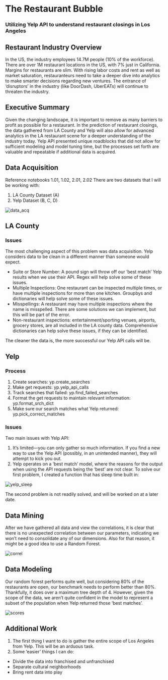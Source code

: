 # The Restaurant Bubble
### Utilizing Yelp API to understand restaurant closings in Los Angeles


## Restaurant Industry Overview
In the US, the industry employees 14.7M people (10% of the workforce).  There are over 1M restaurant locations in the US, with 7% just in California.
Margins for restaurants are slim. With rising labor costs and rent as well as market saturation, restauranteurs need to take a deeper dive into analytics to make smarter decisions regarding new ventures. The entrance of ‘disruptors’ in the industry (like DoorDash, UberEATs) will continue to threaten the industry.

## Executive Summary
Given the changing landscape, it is important to remove as many barriers to profit as possible for a restaurant. In the prediction of restaurant closings, the data gathered from LA County and Yelp will also allow for advanced analytics in the LA restaurant scene for a deeper understanding of the industry today. Yelp API presented unique roadblocks that did not allow for sufficient modeling and model tuning time, but the processes set forth are valuable and repeatable if additional data is acquired.  

## Data Acquisition
Reference notebooks 1.01, 1.02, 2.01, 2.02
There are two datasets that I will be working with:
1. LA County Dataset (A)
2. Yelp Dataset (B, C, D)

![data_acq](https://github.com/AnnaDanielle/restaurant_closings/blob/master/doc/data_acquisition.png)


## LA County 
### Issues
The most challenging aspect of this problem was data acquisition. Yelp considers data to be clean in a different manner than someone would expect.
- Suite or Store Number: A pound sign will throw off our ‘best match’ Yelp results when we use their API. Regex will help solve some of these issues.
- Multiple Inspections: One restaurant can be inspected multiple times, or have multiple inspections for more than one kitchen. Groupbys and dictionaries will help solve some of these issues.
- Misspellings: A restaurant may have multiple inspections where the name is misspelled. There are some solutions we can implement, but this will be part of the error.
- Non-restaurant inspections: entertainment/sporting venues, airports, grocery stores, are all included in the LA county data. Comprehensive dictionaries can help solve these issues, if they can be identified.

The cleaner the data is, the more successful our Yelp API calls will be. 

## Yelp
### Process
1. Create searches: yp.create_searches
1. Make get requests: yp.yelp_api_calls
1. Track searches that failed: yp.find_failed_searches
1. Format the get requests to maintain relevant information: yp.format_srch_dict
1. Make sure our search matches what Yelp returned: yp.pick_correct_matches

### Issues
Two main issues with Yelp API:
1. It’s limited—you can only gather so much information. If you find a new way to use the Yelp API (possibly, in an unintended manner), they will attempt to kick you out.
1. Yelp operates on a ‘best match’ model, where the reasons for the output when using the API requests being the ‘best’ are not clear.
To solve our first problem, I created a function that has sleep time built in:

![yelp_sleep](https://github.com/AnnaDanielle/restaurant_closings/blob/master/doc/yelp_sleep.png)

The second problem is not readily solved, and will be worked on at a later date.

## Data Mining
After we have gathered all data and view the correlations, it is clear that there is no unexpected correlation between our parameters, indicating we won’t need to consolidate any of our dimensions. Also for that reason, it might be a good idea to use a Random Forest.

![correl](https://github.com/AnnaDanielle/restaurant_closings/blob/master/doc/correllation.png)

## Data Modeling
Our random forest performs quite well, but considering 80% of the restaurants are open, our benchmark needs to perform better than 80%. Thankfully, it does over a maximum tree depth of 4. However, given the scope of the data, we aren’t quite confident in the model to represent a subset of the population when Yelp returned those ‘best matches’. 

![scores](https://github.com/AnnaDanielle/restaurant_closings/blob/master/doc/train_test_scores.png)

## Additional Work
1. The first thing I want to do is gather the entire scope of Los Angeles from Yelp. This will be an arduous task.
1. Some ‘easier’ things I can do:
- Divide the data into franchised and unfranchised
- Separate cultural neighborhoods
- Bring rent data into play
